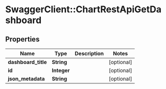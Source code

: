 # SwaggerClient::ChartRestApiGetDashboard

## Properties
Name | Type | Description | Notes
------------ | ------------- | ------------- | -------------
**dashboard_title** | **String** |  | [optional] 
**id** | **Integer** |  | [optional] 
**json_metadata** | **String** |  | [optional] 


